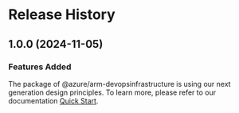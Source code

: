 # Release History
    
## 1.0.0 (2024-11-05)

### Features Added

The package of @azure/arm-devopsinfrastructure is using our next generation design principles. To learn more, please refer to our documentation [Quick Start](https://aka.ms/azsdk/js/mgmt/quickstart).

